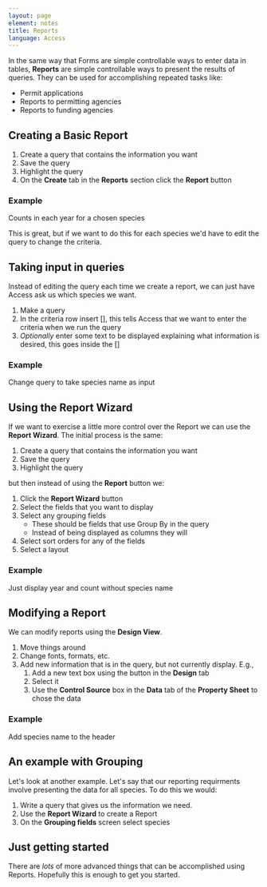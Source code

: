 ```yaml
---
layout: page
element: notes
title: Reports 
language: Access
---
```


In the same way that Forms are simple controllable ways to enter data in tables,
**Reports** are simple controllable ways to present the results of queries.
They can be used for accomplishing repeated tasks like:

* Permit applications
* Reports to permitting agencies
* Reports to funding agencies

Creating a Basic Report
-----------------------

1. Create a query that contains the information you want
2. Save the query
3. Highlight the query
4. On the **Create** tab in the **Reports** section click the **Report** button

### Example
Counts in each year for a chosen species

This is great, but if we want to do this for each species we'd have to edit the query to change the criteria.

Taking input in queries
-----------------------
Instead of editing the query each time we create a report, we can just have Access ask us which species we want.

1. Make a query
2. In the criteria row insert [], this tells Access that we want to enter the criteria when we run the query
3. *Optionally* enter some text to be displayed explaining what information is desired, this goes inside the []

### Example
Change query to take species name as input

Using the Report Wizard
-----------------------

If we want to exercise a little more control over the Report we can use the **Report Wizard**.
The initial process is the same:

1. Create a query that contains the information you want
2. Save the query
3. Highlight the query

but then instead of using the **Report** button we:

1. Click the **Report Wizard** button
2. Select the fields that you want to display
3. Select any grouping fields
    * These should be fields that use Group By in the query
    * Instead of being displayed as columns they will 
4. Select sort orders for any of the fields
5. Select a layout

### Example
Just display year and count without species name

Modifying a Report
------------------
We can modify reports using the **Design View**.

1. Move things around
2. Change fonts, formats, etc.
3. Add new information that is in the query, but not currently display. E.g.,
    1. Add a new text box using the button in the **Design** tab
    2. Select it
    3. Use the **Control Source** box in the **Data** tab of the **Property Sheet** to chose the data

### Example
Add species name to the header

An example with Grouping
------------------------
Let's look at another example.
Let's say that our reporting requirments involve presenting the data for all species.
To do this we would:

1. Write a query that gives us the information we need.
2. Use the **Report Wizard** to create a Report
3. On the **Grouping fields** screen select species

Just getting started
--------------------
There are *lots* of more advanced things that can be accomplished using Reports.
Hopefully this is enough to get you started.
